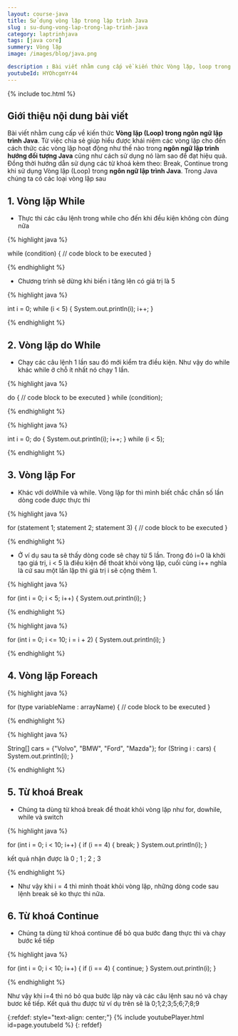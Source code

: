 ```yaml
---
layout: course-java
title: Sử dụng vòng lặp trong lập trình Java
slug : su-dung-vong-lap-trong-lap-trinh-java
category: laptrinhjava
tags: [java core]
summery: Vòng lặp  
image: /images/blog/java.png

description : Bài viết nhằm cung cấp về kiến thức Vòng lặp, loop trong ngôn ngữ lập trình Java. Từ việc chia sẻ giúp hiểu được khái niệm các vòng lặp cho đến cách thức các vòng lặp hoạt động như thế nào trong ngôn ngữ lập trình hướng đối tượng Java cũng như cách sử dụng nó làm sao để đạt hiệu quả. Cụ thể có các vòng lặp While, do While, For, Foreach. Đồng thời hướng dẫn sử dụng các từ khoá kèm theo Break, Continue trong khi sử dụng Vòng lặp trong ngôn ngữ lập trình Java.
youtubeId: HYOhcgmYr44
---
```


{% include toc.html %}

## **Giới thiệu nội dung bài viết**

Bài viết nhằm cung cấp về kiến thức <b>Vòng lặp (Loop) trong ngôn ngữ lập trình Java</b>. Từ việc chia sẻ giúp hiểu được khái niệm các vòng lặp cho đến cách thức các vòng lặp hoạt động như thế nào trong <b>ngôn ngữ lập trình hướng đối tượng Java</b> cũng như cách sử dụng nó làm sao để đạt hiệu quả. Đồng thời hướng dẫn sử dụng các từ khoá kèm theo: Break, Continue trong khi sử dụng Vòng lặp (Loop) trong <b>ngôn ngữ lập trình Java</b>. Trong Java chúng ta có các loại vòng lặp sau

## **1. Vòng lặp While**

- Thực thi các câu lệnh trong while cho đến khi đều kiện không còn đúng nữa 

{% highlight java  %}

while (condition) {
  // code block to be executed
}

{% endhighlight %}

- Chương trình sẽ dừng khi biến i tăng lên có giá trị là 5

{% highlight java  %}

int i = 0;
while (i < 5) {
  System.out.println(i);
  i++;
}


{% endhighlight %}

## **2. Vòng lặp do While**

- Chạy các câu lệnh 1 lần sau đó mới kiểm tra điều kiện. Như vậy do while khác while ở chỗ ít nhất nó chạy 1 lần.

{% highlight java  %}

do {
  // code block to be executed
}
while (condition);

{% endhighlight %}

{% highlight java  %}

int i = 0;
do {
  System.out.println(i);
  i++;
}
while (i < 5);

{% endhighlight %}

## **3. Vòng lặp For**

- Khác với doWhile và while. Vòng lặp for thì mình biết chắc chắn số lần dòng code được thực thi

{% highlight java  %}

for (statement 1; statement 2; statement 3) {
  // code block to be executed
 }

{% endhighlight %}

- Ở ví dụ sau ta sẽ thấy dòng code sẽ chạy từ 5 lần. Trong đó i=0 là khởi tạo giá trị, i < 5 là điều kiện để thoát khỏi vòng lặp, cuối cùng i++ nghĩa là cứ sau một lần lặp thì giá trị i sẽ cộng thêm 1.

{% highlight java  %}

for (int i = 0; i < 5; i++) {
  System.out.println(i);
}

{% endhighlight %}

{% highlight java  %}

for (int i = 0; i <= 10; i = i + 2) {
  System.out.println(i);
}

{% endhighlight %}


## **4. Vòng lặp Foreach**

{% highlight java  %}

for (type variableName : arrayName) {
  // code block to be executed
}

{% endhighlight %}

{% highlight java  %}

String[] cars = {"Volvo", "BMW", "Ford", "Mazda"};
for (String i : cars) {
  System.out.println(i);
}

{% endhighlight %}


## **5. Từ khoá Break**

- Chúng ta dùng từ khoá break để thoát khỏi vòng lặp như for, dowhile, while và switch


{% highlight java  %}

for (int i = 0; i < 10; i++) {
  if (i == 4) {
    break;
  }
  System.out.println(i);
}

kết quả nhận được là 0 ; 1 ; 2 ; 3

{% endhighlight %}

- Như vậy khi i = 4 thì mình thoát khỏi vòng lặp, những dòng code sau lệnh break sẽ ko thực thi nữa.

## **6. Từ khoá Continue**

- Chúng ta dùng từ khoá continue để bỏ qua bước đang thực thi và chạy bước kế tiếp

{% highlight java  %}

for (int i = 0; i < 10; i++) {
  if (i == 4) {
    continue;
  }
  System.out.println(i);
}

{% endhighlight %}

Như vậy khi i=4 thì nó bỏ qua bước lặp này và các câu lệnh sau nó và chạy bươc kế tiếp. Kết quả thu được từ ví dụ trên sẽ là 0;1;2;3;5;6;7;8;9

{:refdef: style="text-align: center;"}
{% include youtubePlayer.html id=page.youtubeId %}
{: refdef}









